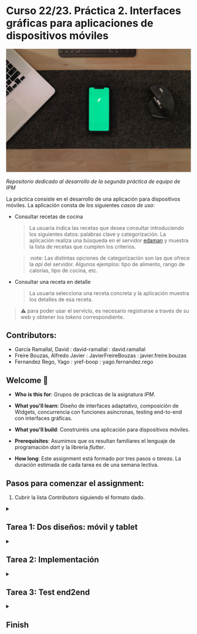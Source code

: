 # Curso 22/23. Práctica 2. Interfaces gráficas para aplicaciones de dispositivos móviles

![Image of the assigment](pexels-andrew-neel-6633920.jpg)

_Repositorio dedicado al desarrollo de la segunda práctica de equipo
de IPM_

La práctica consiste en el desarrollo de una aplicación para
dispositivos móviles. La aplicación consta de los siguientes _casos de
uso_:

  - Consultar recetas de cocina
 
    > La usuaria indica las recetas que desea consultar introduciendo
    > los siguientes datos: palabras clave y categorización. La
    > aplicación realiza una búsqueda en el servidor
    > [edaman](https://www.edamam.com/) y muestra la lista de recetas
    > que cumplen los criterios.
   
    > :note: Las distintas opciones de categorización son las que
    > ofrece la _api_ del servidor. Algunos ejemplos: tipo de
    > alimento, rango de calorías, tipo de cocina, etc.
   
  - Consultar una receta en detalle
 
    > La usuaria selecciona una receta concreta y la aplicación
    > muestra los detalles de esa receta.


> :warning: para poder usar el servicio, es necesario registrarse a
> través de su web y obtener los _tokens_ correspondiente.


## Contributors:

- García Ramallal, David : david-ramallal : david.ramallal
- Freire Bouzas, Alfredo Javier : JavierFreireBouzas : javier.freire.bouzas
- Fernandez Rego, Yago : yref-boop : yago.fernandez.rego


## Welcome :wave:

- **Who is this for**: Grupos de prácticas de la asignatura _IPM_.

- **What you'll learn**: Diseño de interfaces adaptativo, composición
  de Widgets, concurrencia con funciones asíncronas, testing
  end-to-end con interfaces gráficas.

- **What you'll build**: Construiréis una aplicación para dispositivos
  móviles.

- **Prerequisites**: Asumimos que os resultan familiares el lenguaje de
  programación _dart_ y la librería _flutter_.

- **How long**: Este assignment está formado por tres pasos o
  _tareas_. La duración estimada de cada tarea es de una semana
  lectiva.


## Pasos para comenzar el assignment:

1. Cubrir la lista _Contributors_ siguiendo el formato dado.


<details id=1>
<summary><h2>Tarea 1: Dos diseños: móvil y tablet</h2></summary>

### :wrench: Esta tarea tiene las siguientes partes:

  1. Realizar el diseño de la interfaz para los casos de uso indicado.
  
	  - El diseño tiene que incluir diseños adaptados tanto para
        móviles como para tablets.
	  
	    * Al adaptar el diseño a los distintos dispositivos, al menos
          resultarán dos diseños distintos: móvil y tablet.
		  
	    * Cada diseño debe adaptarse realmente al dispositivo. No es
          suficiente, por ejemplo, que la versión de tablet sea una
          versión ampliada de la de móvil.

      - El diseño tiene que incluir los elementos necesarios para la
        gestión de errores, proporcionar la retroalimentación
        necesaria a la usuaria durante las operaciones de E/S, ...
	  
	  - Las pautas para documentar el diseño son las mismas que las
	    pautas de la primera fase de la práctica individual.
		
	  - La documentación del diseño se incorpora al fichero
        `diseño_iu.pdf` de este repositorio.



### :books: Objetivos de aprendizaje:

  - Diseño adaptativo.
  
</details>


<details id=2>
<summary><h2>Tarea 2: Implementación</h2></summary>

### :wrench: Esta tarea tiene las siguientes partes:

  1. Implementar la aplicación siguiendo el diseño de la interfaz
     creado anteriormente.
	 
	   - El lenguaje de programación es dart
	   
	   - La librería gráfica es flutter.

     > :warning: No olvidéis en las operaciones de E/S de informar a la
	 > usuaria de todo lo necesario y gestionar los posibles errores.

	 > :warning: Actualmente flutter soporta múltiples plataformas:
	 > linux, web, android, ios, etc. Dado que el resultado de la
	 > práctica es una aplicación móvil, tenéis que cercioraros de que
	 > la aplicación funciona como se espera en android o/y ios. La
	 > defensa de la práctica también se realizará ejecutando la
	 > aplicación en alguna de dichas plataformas.

	 > :warning: Los cambios en la implementación deben ir acompañados
	 > del cambio correspondiente en el diseño sw y también podría ser
	 > necesario un cambio en el diseño de la interfaz gráfica de
	 > usuaria (_IGU_). En ambos casos, los commits correspondientes
	 > debe incluir las modificaciones de dichos diseños.

	 > **Note** Tanto para el desarrollo como para la presentación de
	 > la aplicación podéis usar un emulador y/o un dispositivo
	 > real. En caso de usar un dispositivo real, os resultará muy
	 > útil una aplicación como
	 > [scrcpy](https://github.com/Genymobile/scrcpy)

	 > **Note** En este repositorio se incluye un fichero
	 > `edaman.dart`. El fichero contiene el código para una
	 > aplicación _CLI_ que realiza consultas al servidor
	 > _edaman_. Podéis usar el código como consideréis conveniente
	 > para el desarrollo de la práctica.


### :books: Objetivos de aprendizaje:

  - Composición de widgets.
  
  - Patrones de manejo de estado no-MVC.
  
</details>



<details id=3>
<summary><h2>Tarea 3: Test end2end</h2></summary>

### :wrench: Esta tarea tiene las siguientes partes:

  1. Implementar los tests _end to end_ para los distintos casos de la
     aplicación.

     - Los tests también deben cubrir los errores de E/S.

### :books: Objetivos de aprendizaje:

  - Tests end to end con interfaces gráficas.

</details>


<details id=X>
<summary><h2>Finish</h2></summary>

_Congratulations friend, you've completed this assignment!_

Una vez terminada la práctica no olvidéis revisar el contenido del
repositorio en Github y comprobar su correcto funcionamiento antes de
realizar la defensa.

</details>

